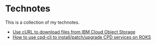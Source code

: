 # Technotes

This is a collection of my technotes.

- [Use cURL to download files from IBM Cloud Object Storage](secure_download_from_cos.md#use-curl-to-download-files-from-ibm-cloud-object-storage)
- [How to use cpd-cli to install/patch/upgrade CPD services on ROKS](install_update_cpd_roks_svcs_using_cli.md#how-to-use-cpd-cli-to-installpatchupgrade-cpd-services-on-roks)
